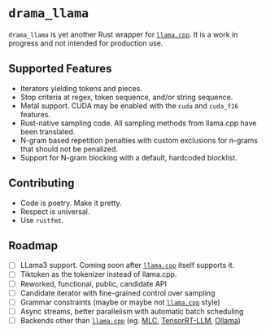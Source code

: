 # `drama_llama`

`drama_llama` is yet another Rust wrapper for [`llama.cpp`]. It is a work in progress and not intended for production use.

## Supported Features

- Iterators yielding tokens and pieces.
- Stop criteria at regex, token sequence, and/or string sequence.
- Metal support. CUDA may be enabled with the `cuda` and `cuda_f16` features.
- Rust-native sampling code. All sampling methods from llama.cpp have been translated.
- N-gram based repetition penalties with custom exclusions for n-grams that should not be penalized.
- Support for N-gram blocking with a default, hardcoded blocklist.

<!-- The code has been rewritten not because I think I can do better, but because I wanted to understand it, and translation forces that. Usually. There are likely bugs. -->

## Contributing

- Code is poetry. Make it pretty.
- Respect is universal.
- Use `rustfmt`.

## Roadmap

- [ ] LLama3 support. Coming soon after [`llama.cpp`] itself supports it.
- [ ] Tiktoken as the tokenizer instead of llama.cpp.
- [ ] Reworked, functional, public, candidate API
- [ ] Candidate iterator with fine-grained control over sampling
- [ ] Grammar constraints (maybe or maybe not [`llama.cpp`] style)
- [ ] Async streams, better parallelism with automatic batch scheduling
- [ ] Backends other than [`llama.cpp`] (eg. [MLC](https://github.com/twiceyuan/mlc-llm-llama2), [TensorRT-LLM](https://github.com/NVIDIA/TensorRT-LLM), [Ollama](https://github.com/pepperoni21/ollama-rs))

[`llama.cpp`]: https://github.com/ggerganov/llama.cpp
